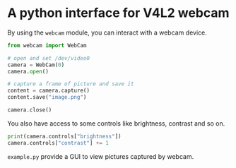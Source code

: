 # A python interface for V4L2 webcam
By using the `webcam` module, you can interact with a webcam device.

```python
from webcam import WebCam

# open and set /dev/video0
camera = WebCam(0)
camera.open()

# capture a frame of picture and save it
content = camera.capture()
content.save("image.png")

camera.close()
```

You also have access to some controls like brightness, contrast and so on.

```python
print(camera.controls["brightness"])
camera.controls["contrast"] += 1
```

`example.py` provide a GUI to view pictures captured by webcam.
